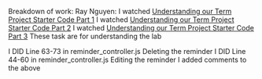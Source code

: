 Breakdown of work:
Ray Nguyen: 
I watched [Understanding our Term Project Starter Code Part 1](https://learn.bcit.ca/d2l/le/content/999093/viewContent/9900452/View)
I watched [Understanding our Term Project Starter Code Part 2](https://learn.bcit.ca/d2l/le/content/999093/viewContent/9900453/View)
I watched [Understanding our Term Project Starter Code Part 3](https://learn.bcit.ca/d2l/le/content/999093/viewContent/9900454/View)
These task are for understanding the lab

I DID Line 63-73 in reminder_controller.js Deleting the reminder
I DID Line 44-60 in reminder_controller.js Editing the reminder
I added comments to the above